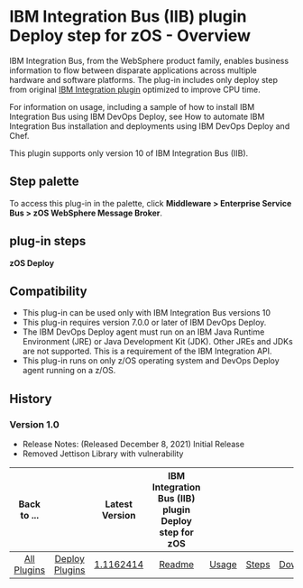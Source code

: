 
# IBM Integration Bus (IIB) plugin Deploy step for zOS - Overview

IBM Integration Bus, from the WebSphere product family, enables business information to flow between disparate applications across multiple hardware and software platforms. The plug-in includes only deploy step from original [IBM Integration plugin](https://urbancode.github.io/IBM-UCx-PLUGIN-DOCS/UCD/WebSphereMessageBroker-CMP/) optimized to improve CPU time.

For information on usage, including a sample of how to install IBM Integration Bus using IBM DevOps Deploy, see How to automate IBM Integration Bus installation and deployments using IBM DevOps Deploy and Chef.

This plugin supports only version 10 of IBM Integration Bus (IIB).


## Step palette

To access this plug-in in the palette, click **Middleware > Enterprise Service Bus > zOS WebSphere Message Broker**.

## plug-in steps

**zOS Deploy**

## Compatibility

* This plug-in can be used only with IBM Integration Bus versions 10
* This plug-in requires version 7.0.0 or later of IBM DevOps Deploy.
* The IBM DevOps Deploy agent must run on an IBM Java Runtime Environment (JRE) or Java Development Kit (JDK). Other JREs and JDKs are not supported. This is a requirement of the IBM Integration API.
* This plug-in runs on only z/OS operating system and DevOps Deploy agent running on a z/OS.

## History

### Version 1.0

* Release Notes: (Released December 8, 2021) Initial Release
* Removed Jettison Library with vulnerability

|          Back to ...          |                                |                                                                          Latest Version                                                                          | IBM Integration Bus (IIB) plugin Deploy step for zOS ||||
|:-----------------------------:|:------------------------------:|:----------------------------------------------------------------------------------------------------------------------------------------------------------------:|:----------------------------------------------------:| :---: | :---: | :---: |
| [All Plugins](../../index.md) | [Deploy Plugins](../README.md) | [1.1162414](https://raw.githubusercontent.com/UrbanCode/IBM-UCD-PLUGINS/main/files/zos-ibm-integration-bus-ucd/ucd-zOS-WebSphereMessageBroker-CMP-1.1162414.zip) |                 [Readme](README.md)                  |[Usage](usage.md)|[Steps](steps.md)|[Downloads](downloads.md)|
